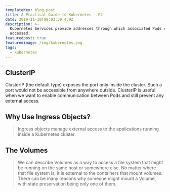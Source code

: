 ```yaml
---
templateKey: blog-post
title: A Practical Guide to Kubernetes - P2
date: 2019-11-10T09:03:39.439Z
description: >-
  Kubernetes Services provide addresses through which associated Pods can be
  accessed.
featuredpost: true
featuredimage: /img/kubernetes.png
tags:
  - kubernetes
---
```

## ClusterIP

ClusterIP (the default type) exposes the port only inside the cluster. Such a port would not be accessible from anywhere outside. ClusterIP is useful when we want to enable communication between Pods and still prevent any external access.

## Why Use Ingress Objects?

> Ingress objects manage external access to the applications running inside a Kubernetes cluster.

## The Volumes

> We can describe Volumes as a way to access a file system that might be running on the same host or somewhere else. No matter where that file system is, it is external to the containers that mount volumes. There can be many reasons why someone might mount a Volume, with state preservation being only one of them.

